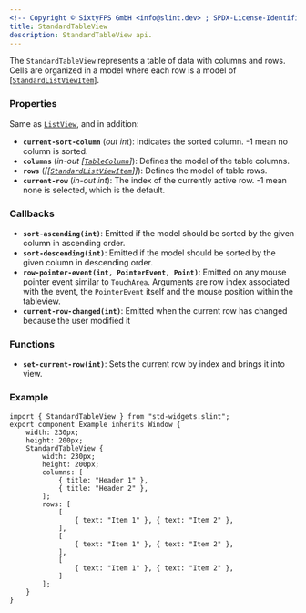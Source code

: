 ```yaml
---
<!-- Copyright © SixtyFPS GmbH <info@slint.dev> ; SPDX-License-Identifier: MIT -->
title: StandardTableView
description: StandardTableView api.
---
```


The `StandardTableView` represents a table of data with columns and rows. Cells
are organized in a model where each row is a model of
\[[`StandardListViewItem`](../builtins/structs.md#standardlistviewitem)\].

### Properties

Same as [`ListView`](/tng/std-widgets/listview/), and in addition:

-   **`current-sort-column`** (_out_ _int_): Indicates the sorted column. -1 mean no column is sorted.
-   **`columns`** (_in-out_ _\[[`TableColumn`](../builtins/structs.md#tablecolumn)\]_): Defines the model of the table columns.
-   **`rows`** (_\[\[[`StandardListViewItem`](../builtins/structs.md#standardlistviewitem)\]\]_): Defines the model of table rows.
-   **`current-row`** (_in-out_ _int_): The index of the currently active row. -1 mean none is selected, which is the default.

### Callbacks

-   **`sort-ascending(int)`**: Emitted if the model should be sorted by the given column in ascending order.
-   **`sort-descending(int)`**: Emitted if the model should be sorted by the given column in descending order.
-   **`row-pointer-event(int, PointerEvent, Point)`**: Emitted on any mouse pointer event similar to `TouchArea`. Arguments are row index associated with the event, the `PointerEvent` itself and the mouse position within the tableview.
-   **`current-row-changed(int)`**: Emitted when the current row has changed because the user modified it

### Functions

-   **`set-current-row(int)`**: Sets the current row by index and brings it into view.

### Example

```slint
import { StandardTableView } from "std-widgets.slint";
export component Example inherits Window {
    width: 230px;
    height: 200px;
    StandardTableView {
        width: 230px;
        height: 200px;
        columns: [
            { title: "Header 1" },
            { title: "Header 2" },
        ];
        rows: [
            [
                { text: "Item 1" }, { text: "Item 2" },
            ],
            [
                { text: "Item 1" }, { text: "Item 2" },
            ],
            [
                { text: "Item 1" }, { text: "Item 2" },
            ]
        ];
    }
}
```
